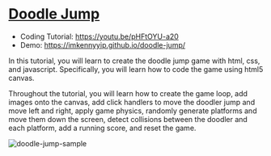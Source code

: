 # [Doodle Jump](https://youtu.be/pHFtOYU-a20)
- Coding Tutorial: https://youtu.be/pHFtOYU-a20
- Demo: https://imkennyyip.github.io/doodle-jump/

In this tutorial, you will learn to create the doodle jump game with html, css, and javascript. Specifically, you will learn how to code the game using html5 canvas. 

Throughout the tutorial, you will learn how to create the game loop, add images onto the canvas, add click handlers to move the doodler jump and move left and right, apply game physics, randomly generate platforms and move them down the screen, detect collisions between the doodler and each platform, add a running score, and reset the game.

![doodle-jump-sample](https://github.com/ImKennyYip/doodle-jump/assets/78777681/3dbbe824-f974-4429-b260-6e5775d2fa09)

